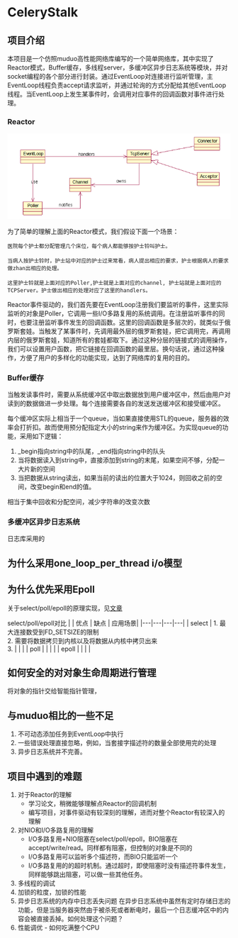 # CeleryStalk

## 项目介绍

本项目是一个仿照muduo高性能网络库编写的一个简单网络库，其中实现了Reactor模式，Buffer缓存，多线程server，多缓冲区异步日志系统等模块，并对socket编程的各个部分进行封装。通过EventLoop对连接进行监听管理，主EventLoop线程负责accept请求监听，并通过轮询的方式分配给其他EventLoop线程。当EventLoop上发生某事件时，会调用对应事件的回调函数对事件进行处理。

### Reactor

![](./reactor.png)

为了简单的理解上面的Reactor模式，我们假设下面一个场景：

```
医院每个护士都分配管理几个床位，每个病人都能够按护士铃叫护士。

当病人按护士铃时，护士站中对应的护士过来常看，病人提出相应的要求，护士根据病人的要求做zhan出相应的处理。

这里护士铃就是上面对应的Poller,护士就是上面对应的channel, 护士站就是上面对应的TCPServer。护士做出相应的处理对应了这里的handlers。
```

Reactor事件驱动的，我们首先要在EventLoop注册我们要监听的事件，这里实际监听的对象是Poller，它调用一些I/O多路复用的系统调用。在注册监听事件的同时，也要注册监听事件发生的回调函数。这里的回调函数是多层次的，就类似于俄罗斯套娃。当触发了某事件时，先调用最外层的俄罗斯套娃，把它调用完，再调用内层的俄罗斯套娃，知道所有的套娃都取下。通过这种分层的链接式的调用操作，我们可以设置用户函数，把它链接在回调函数的最里层。换句话说，通过这种操作，方便了用户的多样化的功能实现，达到了网络库的复用的目的。

###  Buffer缓存

当触发读事件时，需要从系统缓冲区中取出数据放到用户缓冲区中，然后由用户对读到的数据做进一步处理。每个连接需要各自的发送发送缓冲区和接受缓冲区。

每个缓冲区实际上相当于一个queue，当如果直接使用STL的queue，服务器的效率会打折扣。故而使用预分配指定大小的string来作为缓冲区。为实现queue的功能，采用如下逻辑：

1. _begin指向string中的队尾，_end指向string中的队头
2. 当将数据读入到string中，直接添加到string的末尾，如果空间不够，分配一大片新的空间
3. 当把数据从string读出，如果当前的读出的位置大于1024，则回收之前的空间，改变begin和end的值。

相当于集中回收和分配空间，减少字符串的改变次数

### 多缓冲区异步日志系统

日志库采用的

## 为什么采用one_loop_per_thread i/o模型

## 为什么优先采用Epoll
关于select/poll/epoll的原理实现，见[文章](./select_poll_epoll_illustrate.md)

select/poll/epoll对比
| | 优点 | 缺点 | 应用场景|
|---|---|---|---|
| select | 1. 最大连接数受到FD_SETSIZE的限制 <br> 2. 需要将数据拷贝到内核以及将数据从内核中拷贝出来 <br> 3. | | |
| poll | | | |
| epoll | | | |

## 如何安全的对对象生命周期进行管理
将对象的指针交给智能指针管理，

## 与muduo相比的一些不足
1. 不可动态添加任务到EventLoop中执行
2. 一些错误处理直接忽略，例如，当套接字描述符的数量全部使用完的处理
3. 异步日志系统并不完善。


## 项目中遇到的难题

1. 对于Reactor的理解
   - 学习论文，稍微能够理解点Reactor的回调机制
   - 编写项目，对事件驱动有较深刻的理解，进而对整个Reactor有较深入的理解
2. 对NIO和I/O多路复用的理解
   - I/O多路复用+NIO阻塞在select/poll/epoll，BIO阻塞在accept/write/read。同样都有阻塞，但控制的对象是不同的
   - I/O多路复用可以监听多个描述符，而BIO只能监听一个
   - I/O多路复用的的超时机制。通过超时，即使阻塞时没有描述符事件发生，同样能够跳出阻塞，可以做一些其他任务。
3. 多线程的调试
4. 加锁的粒度，加锁的性能
5. 异步日志系统的内存中日志丢失问题
在异步日志系统中虽然有定时存储日志的功能，但是当服务器突然由于被杀死或者断电时，最后一个日志缓冲区中的内容会被直接丢掉。如何处理这个问题？
7. 性能调优 - 如何吃满整个CPU

